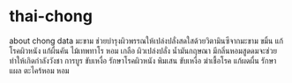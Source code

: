 # thai-chong
about chong data
มะขาม 
	ช่วยบำรุงผิวพรรณให้เปล่งปลั่งสดใสด้วยวิตามินซีจากมะขาม
ขมิ้น 
	แก้โรคผิวหนัง แก้ผื่นคัน
ไม้เทพทาโร 
	หอม
เกลือ 
	ผิวเปล่งปลั่ง
น้ำมันกฤษณา
	มีกลิ่นหอมสูดดมจะช่วยทำให้เกิดกำลังวังชา
การบูร 
	ขับเหงื่อ รักษาโรคผิวหนัง
พิมเสน 
	ขับเหงื่อ ฆ่าเชื้อโรค แก้ผดผื่น รักษาแผล
ตะไคร้หอม
	หอม
